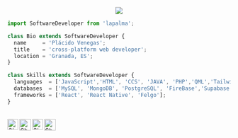 <p align="center">
  <img src="https://user-images.githubusercontent.com/52011301/197009165-edc971f5-4d5a-4842-9da5-326e0cc08907.png" />
</p>

```js
import SoftwareDeveloper from 'lapalma';

class Bio extends SoftwareDeveloper {
  name     = 'Plácido Venegas';
  title    = 'cross-platform web developer';
  location = 'Granada, ES';
}

class Skills extends SoftwareDeveloper {
  languages  = ['JavaScript','HTML', 'CCS', 'JAVA', 'PHP','QML','Tailwind'];
  databases  = ['MySQL', 'MongoDB', 'PostgreSQL', 'FireBase','Supabase', 'SuperBase'];
  frameworks = ['React', 'React Native', 'Felgo'];
}
```

<br>

  <a href="https://in.linkedin.com/in/placido-venegas">
    <img align="left" alt="Shubhamdeep Jha | Linkedin" width="24px" src="https://github.com/TheDudeThatCode/TheDudeThatCode/blob/master/Assets/Linkedin.svg" />
  </a>
  <a href="https://twitter.com/placidovenegas1">
    <img align="left" alt="Shubhamdeep Jha | Twitter" width="26px" src="https://github.com/TheDudeThatCode/TheDudeThatCode/blob/master/Assets/Twitter.svg" />
  </a>
  <a href="https://www.instagram.com/placidovenegas/">
    <img align="left" alt="Shubhamdeep Jha | Instagram" width="24px" src="https://github.com/TheDudeThatCode/TheDudeThatCode/blob/master/Assets/Instagram.svg" />
  </a>
  <a href="mailto:placidovenegas@gmail.com">
    <img align="left" alt="Shubhamdeep Jha | Gmail" width="26px" src="https://github.com/TheDudeThatCode/TheDudeThatCode/blob/master/Assets/Gmail.svg" />
  </a>

<br><br><br><br>
